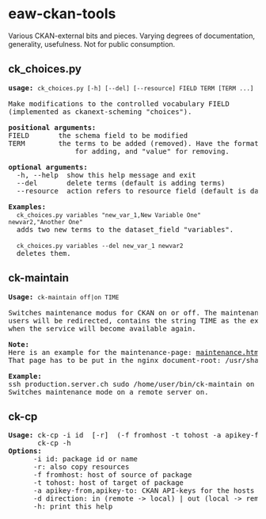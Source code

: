 # eaw-ckan-tools

Various CKAN-external bits and pieces. Varying degrees of documentation, generality, usefulness. Not for public consumption.

## ck_choices.py

<pre>
<b>usage:</b> <code>ck_choices.py [-h] [--del] [--resource] FIELD TERM [TERM ...]</code>

Make modifications to the controlled vocabulary FIELD
(implemented as ckanext-scheming "choices").

<b>positional arguments:</b>
FIELD       the schema field to be modified
TERM        the terms to be added (removed). Have the format "value,label"
                for adding, and "value" for removing.

<b>optional arguments:</b>
  -h, --help  show this help message and exit
  --del       delete terms (default is adding terms)
  --resource  action refers to resource field (default is dataset field)

<b>Examples:</b>
  <code>ck_choices.py variables "new_var_1,New Variable One" newvar2,"Another One"</code>
  adds two new terms to the dataset_field "variables".

  <code>ck_choices.py variables --del new_var_1 newvar2</code>
  deletes them.
</pre>

## ck-maintain

<pre>
<b>Usage:</b> <code>ck-maintain off|on TIME</code>

Switches maintenance modus for CKAN on or off. The maintenance-page, to which
users will be redirected, contains the string TIME as the expected time
when the service will become available again.

<b>Note:</b>
Here is an example for the maintenance-page: <a href="https://github.com/eawag-rdm/eaw-ckan-tools/blob/master/maintenance.html">maintenance.html</a>.
That page has to be put in the nginx document-root: /usr/share/nginx/html.

<b>Example:</b>
ssh production.server.ch sudo /home/user/bin/ck-maintain on \"$(date --date="today 18:30")\"
Switches maintenance mode on a remote server on.
</pre>

## ck-cp

<pre>
<b>Usage: </b>ck-cp -i id  [-r]  (-f fromhost -t tohost -a apikey-from,apikey-to | -d direction)
       ck-cp -h
<b>Options: </b>
	  -i id: package id or name
      -r: also copy resources
      -f fromhost: host of source of package
      -t tohost: host of target of package
	  -a apikey-from,apikey-to: CKAN API-keys for the hosts
      -d direction: in (remote -> local) | out (local -> remote)
      -h: print this help
</pre>

